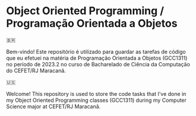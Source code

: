 # Object Oriented Programming / Programação Orientada a Objetos

:brazil:

Bem-vindo! Este repositório é utilizado para guardar as tarefas de código que eu efetuei na matéria de Programação Orientada a Objetos (GCC1311) no período de 2023.2 no curso de Bacharelado de Ciência da Computação do CEFET/RJ Maracanã.

:us:

Welcome! This repository is used to store the code tasks that I've done in my Object Oriented Programming classes (GCC1311) during my Computer Science major at CEFET/RJ Maracanã.

